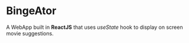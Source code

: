# BingeAtor
A WebApp built in **ReactJS** that uses _useState_ hook to display on screen movie suggestions.

